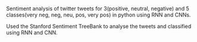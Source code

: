 Sentiment analysis of  twitter tweets for 3(positive, neutral, negative) and 5 classes(very neg, neg, neu, pos, very pos) in python using RNN and CNNs.

Used the Stanford Sentiment TreeBank to analyse the tweets and classified using RNN and CNN.
